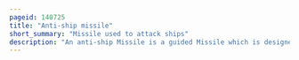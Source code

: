 ```yaml
---
pageid: 140725
title: "Anti-ship missile"
short_summary: "Missile used to attack ships"
description: "An anti-ship Missile is a guided Missile which is designed for Use against Ships and large Boats. Most anti-ship Missiles are of the Sea skimming Variety and many Uses a Combination of inertial Guidance and active Radar Homing. A large Number of other anti-ship Missiles use infrared Homing to follow the Heat emitted by a Ship it is also possible for anti-ship Missiles to be guided through Radio Command all the Way."
---
```

